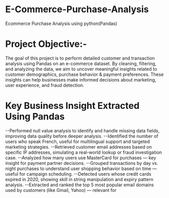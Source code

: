 # E-Commerce-Purchase-Analysis
Ecommerce Purchase Analysis using python(Pandas)

# Project Objective:-
The goal of this project is to perform detailed customer and transaction analysis using Pandas on an e-commerce dataset. By cleaning, filtering, and analyzing the data, we aim to uncover meaningful insights related to customer demographics, purchase behavior & payment preferences. These insights can help businesses make informed decisions about marketing, user experience, and fraud detection.

# Key Business Insight Extracted Using Pandas

--Performed null value analysis to identify and handle missing data fields, improving data quality before deeper analysis.
--Identified the number of users who speak French, useful for multilingual support and targeted marketing strategies.
--Retrieved customer email addresses based on specific IP addresses, simulating a real-world lookup or fraud investigation case.
--Analyzed how many users use MasterCard for purchases — key insight for payment partner decisions.
--Grouped transactions by day vs. night purchases to understand user shopping behavior based on time — useful for campaign scheduling.
--Detected users whose credit cards expired in 2020, showing skill in string manipulation and expiry pattern analysis.
--Extracted and ranked the top 5 most popular email domains used by customers (like Gmail, Yahoo) — relevant for
